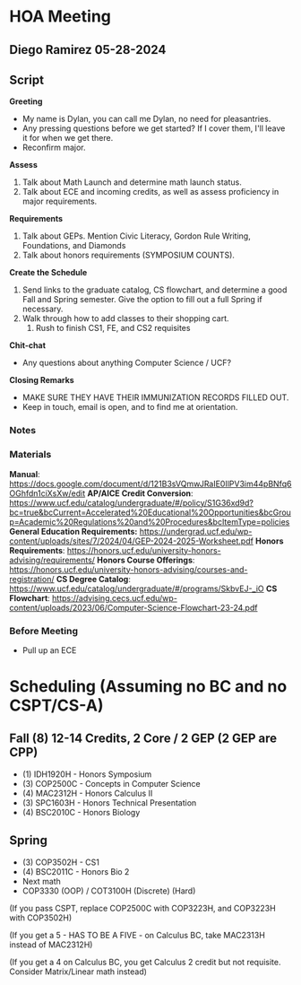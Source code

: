 # HOA Meeting
## Diego Ramirez 05-28-2024

## Script

**Greeting**
- My name is Dylan, you can call me Dylan, no need for pleasantries.
- Any pressing questions before we get started? If I cover them, I'll leave it for when we get there.
- Reconfirm major.

**Assess**
1. Talk about Math Launch and determine math launch status.
2. Talk about ECE and incoming credits, as well as assess proficiency in major requirements.

**Requirements**
1. Talk about GEPs. Mention Civic Literacy, Gordon Rule Writing, Foundations, and Diamonds
2. Talk about honors requirements (SYMPOSIUM COUNTS).

**Create the Schedule**
1. Send links to the graduate catalog, CS flowchart, and determine a good Fall and Spring semester. Give the option to fill out a full Spring if necessary.
2. Walk through how to add classes to their shopping cart.
	1. Rush to finish CS1, FE, and CS2 requisites

**Chit-chat**
- Any questions about anything Computer Science / UCF?

**Closing Remarks**
- MAKE SURE THEY HAVE THEIR IMMUNIZATION RECORDS FILLED OUT.
- Keep in touch, email is open, and to find me at orientation.

### Notes

### Materials
**Manual**: https://docs.google.com/document/d/121B3sVQmwJRaIE0IlPV3im44pBNfq6OGhfdn1ciXsXw/edit
**AP/AICE Credit Conversion**: https://www.ucf.edu/catalog/undergraduate/#/policy/S1G36xd9d?bc=true&bcCurrent=Accelerated%20Educational%20Opportunities&bcGroup=Academic%20Regulations%20and%20Procedures&bcItemType=policies
**General Education Requirements:** https://undergrad.ucf.edu/wp-content/uploads/sites/7/2024/04/GEP-2024-2025-Worksheet.pdf
**Honors Requirements**: https://honors.ucf.edu/university-honors-advising/requirements/
**Honors Course Offerings**: https://honors.ucf.edu/university-honors-advising/courses-and-registration/
**CS Degree Catalog**: https://www.ucf.edu/catalog/undergraduate/#/programs/SkbvEJ-_iO
**CS Flowchart**: https://advising.cecs.ucf.edu/wp-content/uploads/2023/06/Computer-Science-Flowchart-23-24.pdf

### Before Meeting
- Pull up an ECE






# Scheduling (Assuming no BC and no CSPT/CS-A)
## Fall (8) 12-14 Credits, 2 Core / 2 GEP (2 GEP are CPP)
- (1) IDH1920H - Honors Symposium
- (3) COP2500C - Concepts in Computer Science
- (4) MAC2312H - Honors Calculus II
- (3) SPC1603H - Honors Technical Presentation
- (4) BSC2010C - Honors Biology
## Spring
- (3) COP3502H - CS1
- (4) BSC2011C - Honors Bio 2
- Next math
- COP3330 (OOP) / COT3100H (Discrete) (Hard)

(If you pass CSPT, replace COP2500C with COP3223H, and COP3223H with COP3502H)

(If you get a 5 - HAS TO BE A FIVE - on Calculus BC, take MAC2313H instead of MAC2312H)

(If you get a 4 on Calculus BC, you get Calculus 2 credit but not requisite. Consider Matrix/Linear math instead)











